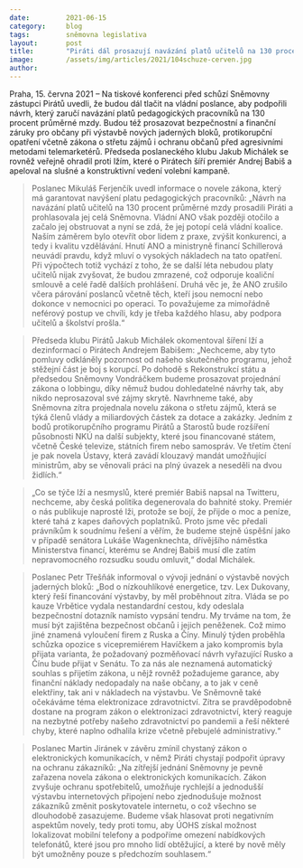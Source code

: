 ```yaml
---
date:         2021-06-15
category:     blog
tags:         sněmovna legislativa 
layout:       post
title:        "Piráti dál prosazují navázání platů učitelů na 130 procent průměrné mzdy i protikorupční opatření. Trvají na vyřazení Číny a Ruska z jaderného tendru"
image:        /assets/img/articles/2021/104schuze-cerven.jpg
author:       
---
```




Praha, 15. června 2021 – Na tiskové konferenci před schůzí Sněmovny zástupci Pirátů uvedli, že budou dál tlačit na vládní poslance, aby podpořili návrh, který zaručí navázání platů pedagogických pracovníků na 130 procent průměrné mzdy. Budou též prosazovat bezpečnostní a finanční záruky pro občany při výstavbě nových jaderných bloků, protikorupční opatření včetně zákona o střetu zájmů i ochranu občanů před agresivními metodami telemarketérů. Předseda poslaneckého klubu Jakub Michálek se rovněž veřejně ohradil proti lžím, které o Pirátech šíří premiér Andrej Babiš a apeloval na slušné a konstruktivní vedení volební kampaně. 

> Poslanec Mikuláš Ferjenčík uvedl informace o novele zákona, který má garantovat navýšení platu pedagogických pracovníků: „Návrh na navázání platů učitelů na 130 procent průměrné mzdy prosadili Piráti a prohlasovala jej celá Sněmovna. Vládní ANO však později otočilo a začalo jej obstruovat a nyní se zdá, že jej potopí celá vládní koalice. Naším záměrem bylo otevřít obor lidem z praxe, zvýšit konkurenci, a tedy i kvalitu vzdělávání. Hnutí ANO a ministryně financí Schillerová neuvádí pravdu, když mluví o vysokých nákladech na tato opatření. Při výpočtech totiž vychází z toho, že se další léta nebudou platy učitelů nijak zvyšovat, že budou zmrazené, což odporuje koaliční smlouvě a celé řadě dalších prohlášení. Druhá věc je, že ANO zrušilo včera párování poslanců včetně těch, kteří jsou nemocní nebo dokonce v nemocnici po operaci. To považujeme za mimořádně neférový postup ve chvíli, kdy je třeba každého hlasu, aby podpora učitelů a školství prošla.“

> Předseda klubu Pirátů Jakub Michálek okomentoval šíření lží a dezinformací o Pirátech Andrejem Babišem: „Nechceme, aby tyto pomluvy odkláněly pozornost od našeho skutečného programu, jehož stěžejní část je boj s korupcí. Po dohodě s Rekonstrukcí státu a předsedou Sněmovny Vondráčkem budeme prosazovat projednání zákona o lobbingu, díky němuž budou dohledatelné návrhy tak, aby nikdo neprosazoval své zájmy skrytě. Navrhneme také, aby Sněmovna zítra projednala novelu zákona o střetu zájmů, která se týká členů vlády a miliardových částek za dotace a zakázky. Jedním z bodů protikorupčního programu Pirátů a Starostů bude rozšíření působnosti NKÚ na další subjekty, které jsou financované státem, včetně České televize, státních firem nebo samospráv. Ve třetím čtení je pak novela Ústavy, která zavádí klouzavý mandát umožňující ministrům, aby se věnovali práci na plný úvazek a neseděli na dvou židlích.“ 

> „Co se týče lží a nesmyslů, které premiér Babiš napsal na Twitteru, nechceme, aby česká politika degenerovala do bahnité stoky. Premiér o nás publikuje naprosté lži, protože se bojí, že přijde o moc a peníze, které tahá z kapes daňových poplatníků. Proto jsme věc předali právníkům k soudnímu řešení a věřím, že budeme stejně úspěšní jako v případě senátora Lukáše Wagenknechta, dřívějšího náměstka Ministerstva financí, kterému se Andrej Babiš musí dle zatím nepravomocného rozsudku soudu omluvit,“ dodal Michálek.

> Poslanec Petr Třešňák informoval o vývoji jednání o výstavbě nových jaderných bloků: „Bod o nízkouhlíkové energetice, tzv. Lex Dukovany, který řeší financování výstavby, by měl proběhnout zítra. Vláda se po kauze Vrbětice vydala nestandardní cestou, kdy odeslala bezpečnostní dotazník namísto vypsání tendru. My trváme na tom, že musí být zajištěna bezpečnost občanů i jejich peněženek. Což mimo jiné znamená vyloučení firem z Ruska a Číny. Minulý týden proběhla schůzka opozice s vicepremiérem Havíčkem a jako kompromis byla přijata varianta, že požadovaný pozměňovací návrh vyřazující Rusko a Čínu bude přijat v Senátu. To za nás ale neznamená automatický souhlas s přijetím zákona, u nějž rovněž požadujeme garance, aby finanční náklady nedopadaly na naše občany, a to jak v ceně elektřiny, tak ani v nákladech na výstavbu. Ve Sněmovně také očekáváme téma elektronizace zdravotnictví. Zítra se pravděpodobně dostane na program zákon o elektronizaci zdravotnictví, který reaguje na nezbytné potřeby našeho zdravotnictví po pandemii a řeší některé chyby, které naplno odhalila krize včetně přebujelé administrativy.“

> Poslanec Martin Jiránek v závěru zmínil chystaný zákon o elektronických komunikacích, v němž Piráti chystají podpořit úpravy na ochranu zákazníků: „Na zítřejší jednání Sněmovny je pevně zařazena novela zákona o elektronických komunikacích. Zákon zvyšuje ochranu spotřebitelů, umožňuje rychlejší a jednodušší výstavbu internetových připojení nebo zjednodušuje možnost zákazníků změnit poskytovatele internetu, o což všechno se dlouhodobě zasazujeme. Budeme však hlasovat proti negativním aspektům novely, tedy proti tomu, aby ÚOHS získal možnost lokalizovat mobilní telefony a podpoříme omezení nabídkových telefonátů, které jsou pro mnoho lidí obtěžující, a které by nově měly být umožněny pouze s předchozím souhlasem.“
